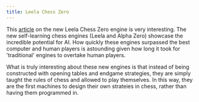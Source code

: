 ```yaml
---
title: Leela Chess Zero
---
```


This [article](https://lichess.org/blog/WtzZAyoAALvE8ZSQ/gm-andrew-tang-defends-humanity-against-leela-chess-zero) on the new Leela Chess Zero engine is very interesting. The new self-learning chess engines (Leela and Alpha Zero) showcase the incredible potential for AI. How quickly these engines surpassed the best computer and human players is astounding given how long it took for 'traditional' engines to overtake human players.

What is truly interesting about these new engines is that instead of being constructed with opening tables and endgame strategies, they are simply taught the rules of chess and allowed to play themselves. In this way, they are the first machines to design their own strateies in chess, rather than having them programmed in.


